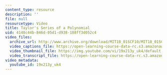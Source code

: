 ```yaml
---
content_type: resource
description: ''
file: null
resourcetype: Video
title: Taylor's Series of a Polynomial
uid: 4148c44b-846d-05d1-d938-188ff3d052c4
video_files:
  archive_url: http://www.archive.org/download/MIT18_01SCF10/MIT18_01SCF10Rec_80_300k.mp4
  video_captions_file: https://open-learning-course-data-rc.s3.amazonaws.com/18-01sc-single-variable-calculus-fall-2010/e4c8a20c2a0d5aebafda3683538df6fd_19x213y_uk4.vtt
  video_thumbnail_file: https://img.youtube.com/vi/19x213y_uk4/default.jpg
  video_transcript_file: https://open-learning-course-data-rc.s3.amazonaws.com/18-01sc-single-variable-calculus-fall-2010/e1f03a7f2ee2d823d25ddb45475a9741_19x213y_uk4.pdf
video_metadata:
  youtube_id: 19x213y_uk4
---
```

